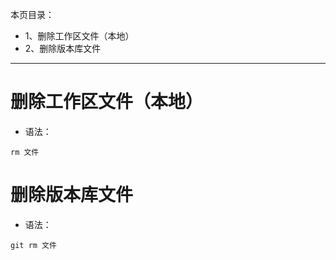 本页目录：
- 1、删除工作区文件（本地）
- 2、删除版本库文件

----------

# 删除工作区文件（本地）
- 语法：
```
rm 文件
```
# 删除版本库文件
- 语法：
```
git rm 文件
```